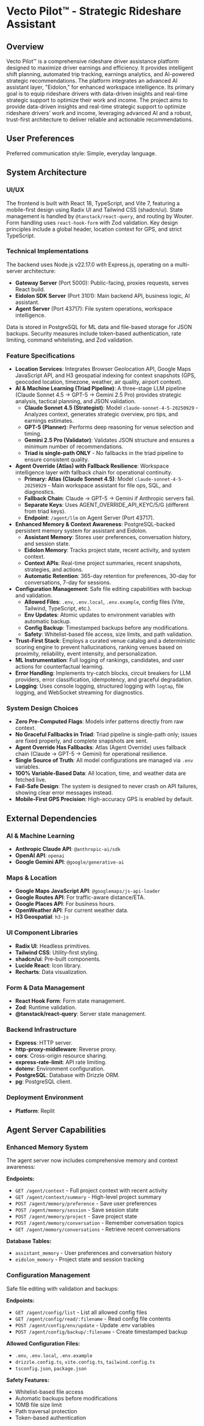 # Vecto Pilot™ - Strategic Rideshare Assistant

## Overview
Vecto Pilot™ is a comprehensive rideshare driver assistance platform designed to maximize driver earnings and efficiency. It provides intelligent shift planning, automated trip tracking, earnings analytics, and AI-powered strategic recommendations. The platform integrates an advanced AI assistant layer, "Eidolon," for enhanced workspace intelligence. Its primary goal is to equip rideshare drivers with data-driven insights and real-time strategic support to optimize their work and income. The project aims to provide data-driven insights and real-time strategic support to optimize rideshare drivers' work and income, leveraging advanced AI and a robust, trust-first architecture to deliver reliable and actionable recommendations.

## User Preferences
Preferred communication style: Simple, everyday language.

## System Architecture

### UI/UX
The frontend is built with React 18, TypeScript, and Vite 7, featuring a mobile-first design using Radix UI and Tailwind CSS (shadcn/ui). State management is handled by `@tanstack/react-query`, and routing by Wouter. Form handling uses `react-hook-form` with Zod validation. Key design principles include a global header, location context for GPS, and strict TypeScript.

### Technical Implementations
The backend uses Node.js v22.17.0 with Express.js, operating on a multi-server architecture:
- **Gateway Server** (Port 5000): Public-facing, proxies requests, serves React build.
- **Eidolon SDK Server** (Port 3101): Main backend API, business logic, AI assistant.
- **Agent Server** (Port 43717): File system operations, workspace intelligence.

Data is stored in PostgreSQL for ML data and file-based storage for JSON backups. Security measures include token-based authentication, rate limiting, command whitelisting, and Zod validation.

### Feature Specifications
- **Location Services**: Integrates Browser Geolocation API, Google Maps JavaScript API, and H3 geospatial indexing for context snapshots (GPS, geocoded location, timezone, weather, air quality, airport context).
- **AI & Machine Learning (Triad Pipeline)**: A three-stage LLM pipeline (Claude Sonnet 4.5 → GPT-5 → Gemini 2.5 Pro) provides strategic analysis, tactical planning, and JSON validation.
    - **Claude Sonnet 4.5 (Strategist)**: Model `claude-sonnet-4-5-20250929` - Analyzes context, generates strategic overview, pro tips, and earnings estimates.
    - **GPT-5 (Planner)**: Performs deep reasoning for venue selection and timing.
    - **Gemini 2.5 Pro (Validator)**: Validates JSON structure and ensures a minimum number of recommendations.
    - **Triad is single-path ONLY** - No fallbacks in the triad pipeline to ensure consistent quality.
- **Agent Override (Atlas) with Fallback Resilience**: Workspace intelligence layer with fallback chain for operational continuity.
    - **Primary: Atlas (Claude Sonnet 4.5)**: Model `claude-sonnet-4-5-20250929` - Main workspace assistant for file ops, SQL, and diagnostics.
    - **Fallback Chain**: Claude → GPT-5 → Gemini if Anthropic servers fail.
    - **Separate Keys**: Uses AGENT_OVERRIDE_API_KEYC/5/G (different from triad keys).
    - **Endpoint**: `/agent/llm` on Agent Server (Port 43717).
- **Enhanced Memory & Context Awareness**: PostgreSQL-backed persistent memory system for assistant and Eidolon.
    - **Assistant Memory**: Stores user preferences, conversation history, and session state.
    - **Eidolon Memory**: Tracks project state, recent activity, and system context.
    - **Context APIs**: Real-time project summaries, recent snapshots, strategies, and actions.
    - **Automatic Retention**: 365-day retention for preferences, 30-day for conversations, 7-day for sessions.
- **Configuration Management**: Safe file editing capabilities with backup and validation.
    - **Allowed Files**: `.env`, `.env.local`, `.env.example`, config files (Vite, Tailwind, TypeScript, etc.).
    - **Env Updates**: Atomic updates to environment variables with automatic backup.
    - **Config Backup**: Timestamped backups before any modifications.
    - **Safety**: Whitelist-based file access, size limits, and path validation.
- **Trust-First Stack**: Employs a curated venue catalog and a deterministic scoring engine to prevent hallucinations, ranking venues based on proximity, reliability, event intensity, and personalization.
- **ML Instrumentation**: Full logging of rankings, candidates, and user actions for counterfactual learning.
- **Error Handling**: Implements try-catch blocks, circuit breakers for LLM providers, error classification, idempotency, and graceful degradation.
- **Logging**: Uses console logging, structured logging with `logtap`, file logging, and WebSocket streaming for diagnostics.

### System Design Choices
- **Zero Pre-Computed Flags**: Models infer patterns directly from raw context.
- **No Graceful Fallbacks in Triad**: Triad pipeline is single-path only; issues are fixed properly, and complete snapshots are sent.
- **Agent Override Has Fallbacks**: Atlas (Agent Override) uses fallback chain (Claude → GPT-5 → Gemini) for operational resilience.
- **Single Source of Truth**: All model configurations are managed via `.env` variables.
- **100% Variable-Based Data**: All location, time, and weather data are fetched live.
- **Fail-Safe Design**: The system is designed to never crash on API failures, showing clear error messages instead.
- **Mobile-First GPS Precision**: High-accuracy GPS is enabled by default.

## External Dependencies

### AI & Machine Learning
- **Anthropic Claude API**: `@anthropic-ai/sdk`
- **OpenAI API**: `openai`
- **Google Gemini API**: `@google/generative-ai`

### Maps & Location
- **Google Maps JavaScript API**: `@googlemaps/js-api-loader`
- **Google Routes API**: For traffic-aware distance/ETA.
- **Google Places API**: For business hours.
- **OpenWeather API**: For current weather data.
- **H3 Geospatial**: `h3-js`

### UI Component Libraries
- **Radix UI**: Headless primitives.
- **Tailwind CSS**: Utility-first styling.
- **shadcn/ui**: Pre-built components.
- **Lucide React**: Icon library.
- **Recharts**: Data visualization.

### Form & Data Management
- **React Hook Form**: Form state management.
- **Zod**: Runtime validation.
- **@tanstack/react-query**: Server state management.

### Backend Infrastructure
- **Express**: HTTP server.
- **http-proxy-middleware**: Reverse proxy.
- **cors**: Cross-origin resource sharing.
- **express-rate-limit**: API rate limiting.
- **dotenv**: Environment configuration.
- **PostgreSQL**: Database with Drizzle ORM.
- **pg**: PostgreSQL client.

### Deployment Environment
- **Platform**: Replit

## Agent Server Capabilities

### Enhanced Memory System
The agent server now includes comprehensive memory and context awareness:

**Endpoints:**
- `GET /agent/context` - Full project context with recent activity
- `GET /agent/context/summary` - High-level project summary
- `POST /agent/memory/preference` - Save user preferences
- `POST /agent/memory/session` - Save session state
- `POST /agent/memory/project` - Save project state
- `POST /agent/memory/conversation` - Remember conversation topics
- `GET /agent/memory/conversations` - Retrieve recent conversations

**Database Tables:**
- `assistant_memory` - User preferences and conversation history
- `eidolon_memory` - Project state and session tracking

### Configuration Management
Safe file editing with validation and backups:

**Endpoints:**
- `GET /agent/config/list` - List all allowed config files
- `GET /agent/config/read/:filename` - Read config file contents
- `POST /agent/config/env/update` - Update .env variables
- `POST /agent/config/backup/:filename` - Create timestamped backup

**Allowed Configuration Files:**
- `.env`, `.env.local`, `.env.example`
- `drizzle.config.ts`, `vite.config.ts`, `tailwind.config.ts`
- `tsconfig.json`, `package.json`

**Safety Features:**
- Whitelist-based file access
- Automatic backups before modifications
- 10MB file size limit
- Path traversal protection
- Token-based authentication
